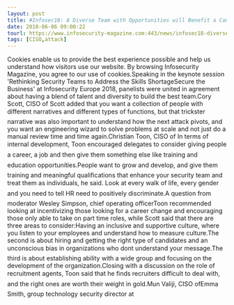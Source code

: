 ```yaml
---
layout: post
title: #Infosec18: A Diverse Team with Opportunities will Benefit a Company's Security
date: 2018-06-06 09:00:22
tourl: https://www.infosecurity-magazine.com:443/news/infosec18-diverse-team-benefit/
tags: [CISO,attack]
---
```

Cookies enable us to provide the best experience possible and help us understand how visitors use our website. By browsing Infosecurity Magazine, you agree to our use of cookies.Speaking in the keynote session 'Rethinking Security Teams to Address the Skills ShortageSecure the Business' at Infosecurity Europe 2018, panelists were united in agreement about having a blend of talent and diversity to build the best team.Cory Scott, CISO of Scott added that you want a collection of people with different narratives and different types of functions, but that trickster narrative was also important to understand how the next attack pivots, and you want an engineering wizard to solve problems at scale and not just do a manual review time and time again.Christian Toon, CISO of In terms of internal development, Toon encouraged delegates to consider giving people a career, a job and then give them something else like training and education opportunities.People want to grow and develop, and give them training and meaningful qualifications that enhance your security team and treat them as individuals, he said. Look at every walk of life, every gender and you need to tell HR need to positively discriminate.A question from moderator Wesley Simpson, chief operating officerToon recommended looking at incentivizing those looking for a career change and encouraging those only able to take on part time roles, while Scott said that there are three areas to consider:Having an inclusive and supportive culture, where you listen to your employees and understand how to measure culture.The second is about hiring and getting the right type of candidates and an unconscious bias in organizations who dont understand your message.The third is about establishing ability with a wide group and focusing on the development of the organization.Closing with a discussion on the role of recruitment agents, Toon said that he finds recruiters difficult to deal with, and the right ones are worth their weight in gold.Mun Valiji, CISO ofEmma Smith, group technology security director at 